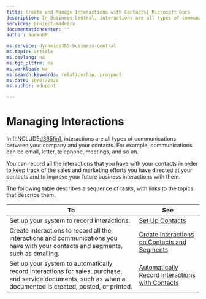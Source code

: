 ```yaml
---
title: Create and Manage Interactions with Contacts| Microsoft Docs
description: In Business Central, interactions are all types of communications between your company and your contacts. For example, communications can be email, letter, telephone, meetings, and so on.
services: project-madeira
documentationcenter: ''
author: SorenGP

ms.service: dynamics365-business-central
ms.topic: article
ms.devlang: na
ms.tgt_pltfrm: na
ms.workload: na
ms.search.keywords: relationship, prospect
ms.date: 10/01/2020
ms.author: edupont

---
```

# Managing Interactions
In [!INCLUDE[d365fin](includes/d365fin_md.md)], interactions are all types of communications between your company and your contacts. For example, communications can be email, letter, telephone, meetings, and so on.

You can record all the interactions that you have with your contacts in order to keep track of the sales and marketing efforts you have directed at your contacts and to improve your future business interactions with them.

The following table describes a sequence of tasks, with links to the topics that describe them.

| To | See |
| --- | --- |
| Set up your system to record interactions. |[Set Up Contacts](marketing-setup-contacts.md) |
|Create interactions to record all the interactions and communications you have with your contacts and segments, such as emailing.|[Create Interactions on Contacts and Segments](marketing-how-create-interactions.md)|
|Set up your system to automatically record interactions for sales, purchase, and service documents, such as when a documented is created, posted, or printed.|[Automatically Record Interactions with Contacts](marketing-auto-record-interactions.md)|
